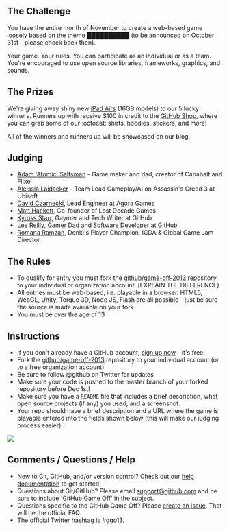 ## The Challenge

You have the entire month of November to create a web-based game loosely based on the theme ██████████ (to be announced on October 31st - please check back then).

Your game. Your rules. You can participate as an individual or as a team. You're encouraged to use open source libraries, frameworks, graphics, and sounds.

## The Prizes

We're giving away shiny new [iPad Airs](http://www.apple.com/ipad-air/) (16GB models) to our 5 lucky winners. Runners up with receive $100 in credit to the [GitHub Shop](http://shop.github.com/), where you can grab some of our :octocat: shirts, hoodies, stickers, and more!

All of the winners and runners up will be showcased on our blog.

## Judging

* [Adam 'Atomic' Saltsman](https://twitter.com/adamatomic) - Game maker and dad, creator of Canabalt and Flixel
* [Aleissia Laidacker](https://twitter.com/Aleissia) - Team Lead Gameplay/AI on Assassin's Creed 3 at Ubisoft
* [David Czarnecki](http://twitter.com/CzarneckiD), Lead Engineer at Agora Games
* [Matt Hackett](https://twitter.com/#!/richtaur), Co-founder of Lost Decade Games
* [Kyross Starr](bearwitched), Gaymer and Tech Writer at GitHub
* [Lee Reilly](http://twitter.com/leereilly), Gamer Dad and Software Developer at GitHub
* [Romana Ramzan](https://twitter.com/Manak/), Denki's Player Champion, IGDA & Global Game Jam Director

## The Rules

* To qualify for entry you must fork the [github/game-off-2013](https://github.com/github/game-off-2013) repository to your individual or organization account. [EXPLAIN THE DIFFERENCE]
* All entries must be web-based, i.e. playable in a browser. HTML5, WebGL, Unity, Torque 3D, Node JS, Flash are all possible - just be sure the source is made available on your fork.
* You must be over the age of 13

## Instructions

* If you don't already have a GitHub account, [sign up now](https://github.com/signup/free) - it's free!
* Fork the [github/game-off-2013](https://github.com/github/game-off-2013) repository to your individual account (or to a free organization account)
* Be sure to follow @github on Twitter for updates
* Make sure your code is pushed to the master branch of your forked repository before Dec 1st!
* Make sure you have a `README` file that includes a brief description, what open source projects (if any) you used, and a screenshot.
* Your repo should have a brief description and a URL where the game is playable entered into the fields shown below (this will make our judging process easier):

![](https://img.skitch.com/20121010-x2ecpu95fi91us6hbfehg2dgit.png)

## Comments / Questions / Help

* New to Git, GitHub, and/or version control? Check out our [help documentation](https://help.github.com/) to get started!
* Questions about Git/GitHub? Please email [support@github.com](mailto:support@github.com) and be sure to include 'GitHub Game Off' in the subject.
* Questions specific to the GitHub Game Off? Please [create an issue](https://github.com/github/game-off-2013/issues/new). That will be the official FAQ.
* The official Twitter hashtag is [#ggo13](https://twitter.com/search/realtime?q=%23ggo13).
